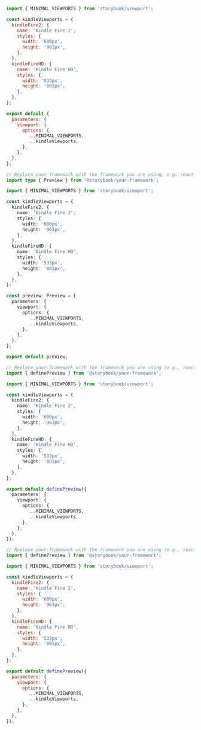 ```js filename=".storybook/preview.js" renderer="common" language="js" tabTitle="CSF 3"
import { MINIMAL_VIEWPORTS } from 'storybook/viewport';

const kindleViewports = {
  kindleFire2: {
    name: 'Kindle Fire 2',
    styles: {
      width: '600px',
      height: '963px',
    },
  },
  kindleFireHD: {
    name: 'Kindle Fire HD',
    styles: {
      width: '533px',
      height: '801px',
    },
  },
};

export default {
  parameters: {
    viewport: {
      options: {
        ...MINIMAL_VIEWPORTS,
        ...kindleViewports,
      },
    },
  },
};
```

```ts filename=".storybook/preview.ts" renderer="common" language="ts" tabTitle="CSF 3"
// Replace your-framework with the framework you are using, e.g. react-vite, nextjs, vue3-vite, etc.
import type { Preview } from '@storybook/your-framework';

import { MINIMAL_VIEWPORTS } from 'storybook/viewport';

const kindleViewports = {
  kindleFire2: {
    name: 'Kindle Fire 2',
    styles: {
      width: '600px',
      height: '963px',
    },
  },
  kindleFireHD: {
    name: 'Kindle Fire HD',
    styles: {
      width: '533px',
      height: '801px',
    },
  },
};

const preview: Preview = {
  parameters: {
    viewport: {
      options: {
        ...MINIMAL_VIEWPORTS,
        ...kindleViewports,
      },
    },
  },
};

export default preview;
```

```ts filename=".storybook/preview.ts" renderer="react" language="ts" tabTitle="CSF Next 🧪"
// Replace your-framework with the framework you are using (e.g., react-vite, nextjs, nextjs-vite)
import { definePreview } from '@storybook/your-framework';

import { MINIMAL_VIEWPORTS } from 'storybook/viewport';

const kindleViewports = {
  kindleFire2: {
    name: 'Kindle Fire 2',
    styles: {
      width: '600px',
      height: '963px',
    },
  },
  kindleFireHD: {
    name: 'Kindle Fire HD',
    styles: {
      width: '533px',
      height: '801px',
    },
  },
};

export default definePreview({
  parameters: {
    viewport: {
      options: {
        ...MINIMAL_VIEWPORTS,
        ...kindleViewports,
      },
    },
  },
});

```

<!-- JS snippets still needed while providing both CSF 3 & Next -->

```js filename=".storybook/preview.js" renderer="react" language="js" tabTitle="CSF Next 🧪"
// Replace your-framework with the framework you are using (e.g., react-vite, nextjs, nextjs-vite)
import { definePreview } from '@storybook/your-framework';

import { MINIMAL_VIEWPORTS } from 'storybook/viewport';

const kindleViewports = {
  kindleFire2: {
    name: 'Kindle Fire 2',
    styles: {
      width: '600px',
      height: '963px',
    },
  },
  kindleFireHD: {
    name: 'Kindle Fire HD',
    styles: {
      width: '533px',
      height: '801px',
    },
  },
};

export default definePreview({
  parameters: {
    viewport: {
      options: {
        ...MINIMAL_VIEWPORTS,
        ...kindleViewports,
      },
    },
  },
});

```
